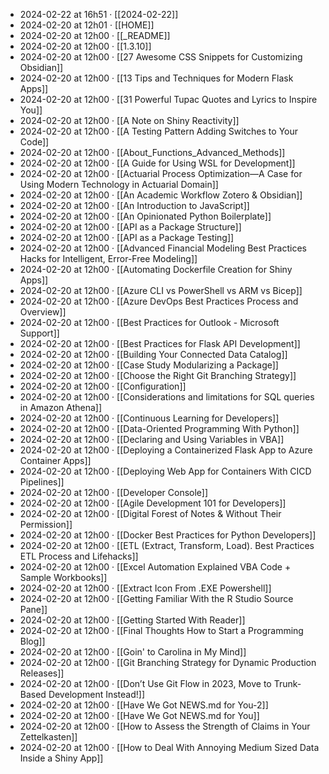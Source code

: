 - 2024-02-22 at 16h51 · [[2024-02-22]]
- 2024-02-20 at 12h01 · [[HOME]]
- 2024-02-20 at 12h00 · [[_README]]
- 2024-02-20 at 12h00 · [[1.3.10]]
- 2024-02-20 at 12h00 · [[27 Awesome CSS Snippets for Customizing Obsidian]]
- 2024-02-20 at 12h00 · [[13 Tips and Techniques for Modern Flask Apps]]
- 2024-02-20 at 12h00 · [[31 Powerful Tupac Quotes and Lyrics to Inspire You]]
- 2024-02-20 at 12h00 · [[A Note on Shiny Reactivity]]
- 2024-02-20 at 12h00 · [[A Testing Pattern Adding Switches to Your Code]]
- 2024-02-20 at 12h00 · [[About_Functions_Advanced_Methods]]
- 2024-02-20 at 12h00 · [[A Guide for Using WSL for Development]]
- 2024-02-20 at 12h00 · [[Actuarial Process Optimization—A Case for Using Modern Technology in Actuarial Domain]]
- 2024-02-20 at 12h00 · [[An Academic Workflow Zotero & Obsidian]]
- 2024-02-20 at 12h00 · [[An Introduction to JavaScript]]
- 2024-02-20 at 12h00 · [[An Opinionated Python Boilerplate]]
- 2024-02-20 at 12h00 · [[API as a Package Structure]]
- 2024-02-20 at 12h00 · [[API as a Package Testing]]
- 2024-02-20 at 12h00 · [[Advanced Financial Modeling Best Practices Hacks for Intelligent, Error-Free Modeling]]
- 2024-02-20 at 12h00 · [[Automating Dockerfile Creation for Shiny Apps]]
- 2024-02-20 at 12h00 · [[Azure CLI vs PowerShell vs ARM vs Bicep]]
- 2024-02-20 at 12h00 · [[Azure DevOps Best Practices Process and Overview]]
- 2024-02-20 at 12h00 · [[Best Practices for Outlook - Microsoft Support]]
- 2024-02-20 at 12h00 · [[Best Practices for Flask API Development]]
- 2024-02-20 at 12h00 · [[Building Your Connected Data Catalog]]
- 2024-02-20 at 12h00 · [[Case Study Modularizing a Package]]
- 2024-02-20 at 12h00 · [[Choose the Right Git Branching Strategy]]
- 2024-02-20 at 12h00 · [[Configuration]]
- 2024-02-20 at 12h00 · [[Considerations and limitations for SQL queries in Amazon Athena]]
- 2024-02-20 at 12h00 · [[Continuous Learning for Developers]]
- 2024-02-20 at 12h00 · [[Data-Oriented Programming With Python]]
- 2024-02-20 at 12h00 · [[Declaring and Using Variables in VBA]]
- 2024-02-20 at 12h00 · [[Deploying a Containerized Flask App to Azure Container Apps]]
- 2024-02-20 at 12h00 · [[Deploying Web App for Containers With CICD Pipelines]]
- 2024-02-20 at 12h00 · [[Developer Console]]
- 2024-02-20 at 12h00 · [[Agile Development 101 for Developers]]
- 2024-02-20 at 12h00 · [[Digital Forest of Notes & Without Their Permission]]
- 2024-02-20 at 12h00 · [[Docker Best Practices for Python Developers]]
- 2024-02-20 at 12h00 · [[ETL (Extract, Transform, Load). Best Practices ETL Process and Lifehacks]]
- 2024-02-20 at 12h00 · [[Excel Automation Explained VBA Code + Sample Workbooks]]
- 2024-02-20 at 12h00 · [[Extract Icon From .EXE Powershell]]
- 2024-02-20 at 12h00 · [[Getting Familiar With the R Studio Source Pane]]
- 2024-02-20 at 12h00 · [[Getting Started With Reader]]
- 2024-02-20 at 12h00 · [[Final Thoughts How to Start a Programming Blog]]
- 2024-02-20 at 12h00 · [[Goin' to Carolina in My Mind]]
- 2024-02-20 at 12h00 · [[Git Branching Strategy for Dynamic Production Releases]]
- 2024-02-20 at 12h00 · [[Don’t Use Git Flow in 2023, Move to Trunk-Based Development Instead!]]
- 2024-02-20 at 12h00 · [[Have We Got NEWS.md for You-2]]
- 2024-02-20 at 12h00 · [[Have We Got NEWS.md for You]]
- 2024-02-20 at 12h00 · [[How to Assess the Strength of Claims in Your Zettelkasten]]
- 2024-02-20 at 12h00 · [[How to Deal With Annoying Medium Sized Data Inside a Shiny App]]

